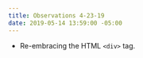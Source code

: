 ```yaml
---
title: Observations 4-23-19
date: 2019-05-14 13:59:00 -05:00
---
```


- Re-embracing the HTML `<div>` tag.